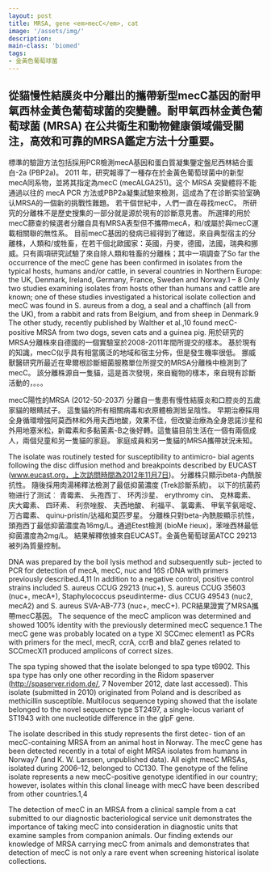 ```yaml
---
layout: post
title: MRSA, gene <em>mecC</em>, cat
image: '/assets/img/'
description:
main-class: 'biomed'
tags:
- 金黃色葡萄球菌
---
```


## 從貓慢性結膜炎中分離出的攜帶新型mecC基因的耐甲氧西林金黃色葡萄球菌的突變體。耐甲氧西林金黃色葡萄球菌 (MRSA) 在公共衛生和動物健康領域備受關注，高效和可靠的MRSA鑑定方法十分重要。
標準的驗證方法包括採用PCR檢測mecA基因和蛋白質凝集鑒定盤尼西林結合蛋白-2a (PBP2a)。
2011 年，研究報導了一種存在於金黃色葡萄球菌中的新型mecA同系物，並將其指定為mecC (mecALGA251)。这个 MRSA 突變體将不能通過以往的 mecA PCR 方法或PBP2a凝集試驗來檢測，這成為了在诊断实验室确认MRSA的一個新的挑戰性難題。
若干個世紀中，人們一直在尋找mecC。
所研究的分離株不是歷史搜集的一部分就是源於現有的診斷意見書。
所選擇的用於mecC篩查的候選者分離自具有MRSA表型但不攜帶mecA，和/或屬於與mecC運載相關聯的無性系。
目前mecC基因的發病已經得到了確認，來自典型宿主的分離株，人類和/或牲畜，在若干個北歐國家：英國，丹麥，德國，法國，瑞典和挪威。只有兩項研究試驗了來自除人類和牲畜的分離株；其中一項調查了So far the occurrence of the mecC gene has been confirmed in isolates from the typical hosts, humans and/or cattle, in several countries in Northern Europe: the UK, Denmark, Ireland, Germany, France, Sweden and Norway.1 – 8 Only two studies examining isolates from hosts other than humans and cattle are known; one of these studies investigated a historical isolate collection and mecC was found in S. aureus from a dog, a seal and a chaffinch (all from the UK), from a rabbit and rats from Belgium, and from sheep in Denmark.9 The other study, recently published by Walther et al.,10 found mecC-positive MRSA from two dogs, seven cats and a guinea pig.
用於研究的MRSA分離株來自德國的一個實驗室於2008-2011年間所提交的樣本。
基於現有的知識，mecC似乎具有相當廣泛的地域和宿主分佈，但是發生機率很低。
挪威獸醫研究所最近在卑爾根診斷細菌服務單位所提交的MRSA分離株中檢測到了mecC。
該分離株源自一隻貓，這是首次發現，來自寵物的樣本，來自現有診斷活動的，。。。

mecC陽性的MRSA (2012-50-2037) 分離自一隻患有慢性結膜炎和口腔炎的五歲家貓的眼睛拭子。
這隻貓的所有相關病毒和衣原體檢測皆呈陰性。
早期治療採用全身循環增強阿莫西林和外用夫西地酸，效果不佳，但改變治療為全身恩諾沙星和外用地塞米松，新霉素和多黏菌素-B之後好轉。這隻貓目前生活在一個有兩個成人，兩個兒童和另一隻貓的家庭。
家庭成員和另一隻貓的MRSA攜帶狀況未知。

The isolate was routinely tested for susceptibility to antimicro- bial agents following the disc diffusion method and breakpoints described by EUCAST (www.eucast.org，上次訪問時間為2012年11月7日)。
分離株只顯示beta-內酰胺抗性。
隨後採用肉湯稀釋法檢測了最低抑菌濃度 (Trek診斷系統)。
以下的抗菌药物进行了测试︰ 青霉素、 头孢西丁、 环丙沙星、 erythromy cin、 克林霉素、 庆大霉素、 四环素、 利奈唑胺、 夫西地酸、 利福平、 氯霉素、 甲氧苄氨嘧啶、 万古霉素、 quinu-pristin/达福和莫匹罗星。
分離株只對beta-內酰胺顯示抗性，頭孢西丁最低抑菌濃度為16mg/L。通過Etest檢測 (bioMe ́rieux)，苯唑西林最低抑菌濃度為2mg/L。
結果解釋依據來自EUCAST。金黃色葡萄球菌ATCC 29213被列為質量控制。

DNA was prepared by the boil lysis method and subsequently sub- jected to PCR for detection of mecA, mecC, nuc and 16S rDNA with primers previously described.4,11 In addition to a negative control, positive control strains included S. aureus CCUG 29213 (nuc+), S. aureus CCUG 35603 (nuc+, mecA+), Staphylococcus pseudinterme- dius CCUG 49543 (nuc2, mecA2) and S. aureus SVA-AB-773 (nuc+, mecC+).
PCR結果證實了MRSA攜帶mecC基因。
The sequence of the mecC amplicon was determined and showed 100% identity with the previously determined mecC sequence.1 The mecC gene was probably located on a type XI SCCmec element1 as PCRs with primers for the mecI, mecR, ccrA, ccrB and blaZ genes related to SCCmecXI1 produced amplicons of correct sizes.

The spa typing showed that the isolate belonged to spa type t6902.
This spa type has only one other recording in the Ridom spaserver (http://spaserver.ridom.de/, 7 November 2012, date last accessed).
This isolate (submitted in 2010) originated from Poland and is described as methicillin susceptible.
Multilocus sequence typing showed that the isolate belonged to the novel sequence type ST2497, a single-locus variant of ST1943 with one nucleotide difference in the glpF gene.

The isolate described in this study represents the first detec- tion of an mecC-containing MRSA from an animal host in Norway.
The mecC gene has been detected recently in a total of eight MRSA isolates from humans in Norway7 (and K. W. Larssen, unpublished data).
All eight mecC MRSAs, isolated during 2006–12, belonged to CC130.
The genotype of the feline isolate represents a new mecC-positive genotype identified in our country; however, isolates within this clonal lineage with mecC have been described from other countries.1,4

The detection of mecC in an MRSA from a clinical sample from a cat submitted to our diagnostic bacteriological service unit demonstrates the importance of taking mecC into consideration in diagnostic units that examine samples from companion animals.
Our finding extends our knowledge of MRSA carrying mecC from animals and demonstrates that detection of mecC is not only a rare event when screening historical isolate collections.
